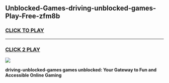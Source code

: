
## Unblocked-Games-driving-unblocked-games-Play-Free-zfm8b
<h3>
<a href="https://premium76.site?title=driving-unblocked-games&ref=24M">CLICK TO PLAY</a></h3>
<hr>

<h3>
<a href="https://premium76.site?title=driving-unblocked-games&ref=24M">CLICK 2 PLAY</a>
  
</h3>

<a href="https://premium76.site?title=driving-unblocked-games&ref=24M"><img src="https://clearcache.store/games.png"></a>


**driving-unblocked-games games unblocked: Your Gateway to Fun and Accessible Online Gaming**
